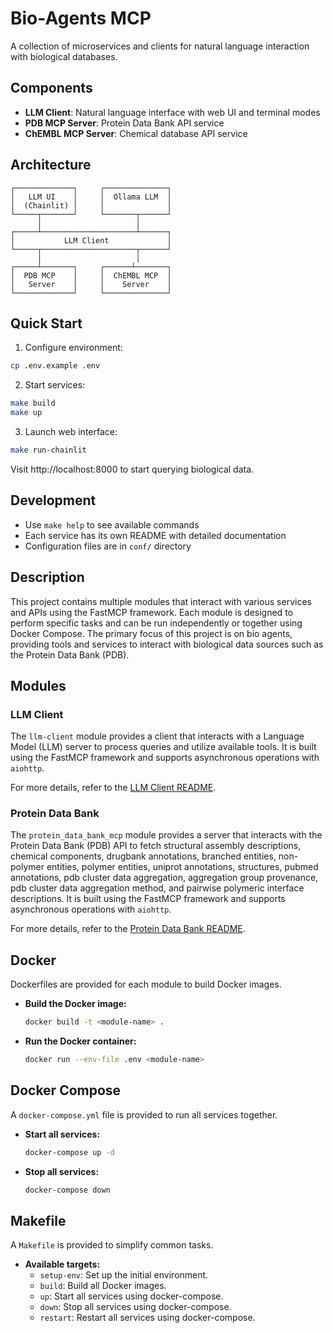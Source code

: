 # Bio-Agents MCP

A collection of microservices and clients for natural language interaction with biological databases.

## Components

- **LLM Client**: Natural language interface with web UI and terminal modes
- **PDB MCP Server**: Protein Data Bank API service
- **ChEMBL MCP Server**: Chemical database API service

## Architecture

```
┌─────────────┐     ┌──────────────┐
│   LLM UI    │     │  Ollama LLM  │
│  (Chainlit) │     │              │
└─────┬───────┘     └───────┬──────┘
      │                     │
┌─────┴─────────────────────┴──────┐
│           LLM Client             │
└─────┬─────────────────────┬──────┘
      │                     │
┌─────┴───────┐     ┌──────┴───────┐
│  PDB MCP    │     │  ChEMBL MCP  │
│   Server    │     │    Server    │
└─────────────┘     └──────────────┘
```

## Quick Start

1. Configure environment:
```bash
cp .env.example .env
```

2. Start services:
```bash
make build
make up
```

3. Launch web interface:
```bash
make run-chainlit
```

Visit http://localhost:8000 to start querying biological data.

## Development

- Use `make help` to see available commands
- Each service has its own README with detailed documentation
- Configuration files are in `conf/` directory

## Description

This project contains multiple modules that interact with various services and APIs using the FastMCP framework. Each module is designed to perform specific tasks and can be run independently or together using Docker Compose. The primary focus of this project is on bio agents, providing tools and services to interact with biological data sources such as the Protein Data Bank (PDB).

## Modules

### LLM Client

The `llm-client` module provides a client that interacts with a Language Model (LLM) server to process queries and utilize available tools. It is built using the FastMCP framework and supports asynchronous operations with `aiohttp`.

For more details, refer to the [LLM Client README](llm-client/README.md).

### Protein Data Bank

The `protein_data_bank_mcp` module provides a server that interacts with the Protein Data Bank (PDB) API to fetch structural assembly descriptions, chemical components, drugbank annotations, branched entities, non-polymer entities, polymer entities, uniprot annotations, structures, pubmed annotations, pdb cluster data aggregation, aggregation group provenance, pdb cluster data aggregation method, and pairwise polymeric interface descriptions. It is built using the FastMCP framework and supports asynchronous operations with `aiohttp`.

For more details, refer to the [Protein Data Bank README](protein-data-bank/README.md).

## Docker

Dockerfiles are provided for each module to build Docker images.

- **Build the Docker image:**
  ```sh
  docker build -t <module-name> .
  ```

- **Run the Docker container:**
  ```sh
  docker run --env-file .env <module-name>
  ```

## Docker Compose

A `docker-compose.yml` file is provided to run all services together.

- **Start all services:**
  ```sh
  docker-compose up -d
  ```

- **Stop all services:**
  ```sh
  docker-compose down
  ```

## Makefile

A `Makefile` is provided to simplify common tasks.

- **Available targets:**
  - `setup-env`: Set up the initial environment.
  - `build`: Build all Docker images.
  - `up`: Start all services using docker-compose.
  - `down`: Stop all services using docker-compose.
  - `restart`: Restart all services using docker-compose.
